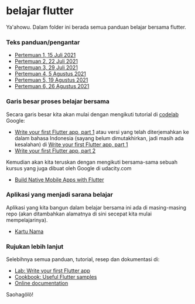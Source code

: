 # belajar flutter

Ya'ahowu. Dalam folder ini berada semua panduan belajar bersama flutter.

### Teks panduan/pengantar

- [Pertemuan 1, 15 Juli 2021](./pertemuan_1.md)
- [Pertemuan 2, 22 Juli 2021](./pertemuan_2.md)
- [Pertemuan 3, 29 Juli 2021](./pertemuan_3.md)
- [Pertemuan 4, 5 Agustus 2021](./pertemuan_4.md)
- [Pertemuan 5, 19 Agustus 2021](./pertemuan_5.md)
- [Pertemuan 6, 26 Agustus 2021](./pertemuan_6.md)

### Garis besar proses belajar bersama

Secara garis besar kita akan mulai dengan mengikuti tutorial di [codelab](https://codelabs.developers.google.com/) Google:
- [Write your first Flutter app, part 1](https://flutter.dev/docs/get-started/codelab) atau versi yang telah diterjemahkan ke dalam bahasa Indonesia (sayang belum dimutakhirkan, jadi masih ada kesalahan) di [Write your first Flutter app, part 1](https://codelabs.developers.google.com/codelabs/first-flutter-app-pt1#0)
- [Write your first Flutter app, part 2](https://codelabs.developers.google.com/codelabs/first-flutter-app-pt2#0)

Kemudian akan kita teruskan dengan mengikuti bersama-sama sebuah kursus yang juga dibuat oleh Google di udacity.com

- [Build Native Mobile Apps with Flutter](https://www.udacity.com/course/build-native-mobile-apps-with-flutter--ud905)

### Aplikasi yang menjadi sarana belajar

Aplikasi yang kita bangun dalam belajar bersama ini ada di masing-masing repo (akan ditambahkan alamatnya di sini secepat kita mulai mempelajarinya).

- [Kartu Nama](https://github.com/sslaia/kartu_nama)

### Rujukan lebih lanjut

Selebihnya semua panduan, tutorial, resep dan dokumentasi di:
- [Lab: Write your first Flutter app](https://flutter.dev/docs/get-started/codelab)
- [Cookbook: Useful Flutter samples](https://flutter.dev/docs/cookbook)
- [Online documentation](https://flutter.dev/docs)



Saohagölö!


